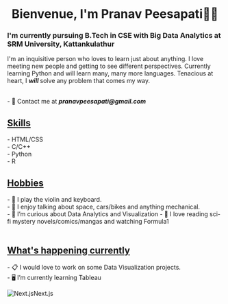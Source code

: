 <h1 align="center">Bienvenue, I'm Pranav Peesapati👋🏻</h1>
<h3>I'm currently pursuing B.Tech in CSE with Big Data Analytics at SRM University, Kattankulathur</h3>
<p>I'm an inquisitive person who loves to learn just about anything. I love meeting new people and getting to see different perspectives. Currently learning Python and will learn many, many more languages. Tenacious at heart, I <strong><i> will </i></strong> solve any problem that comes my way.</p> <br>
- 📧 Contact me at <strong> <i> pranavpeesapati@gmail.com </i> </strong> <br>
<h2><u>Skills</u></h2>
<p>
- HTML/CSS<br>
- C/C++<br>
- Python<br>
- R<br>
</p>
   
<h2><u> Hobbies </u></h2>
- 🎻 I play the violin and keyboard.<br>
- 💬 I enjoy talking about space, cars/bikes and anything mechanical.<br>
- 💭 I’m curious about Data Analytics and Visualization 
- 🏁 I love reading sci-fi mystery novels/comics/mangas and watching Formula1<br><br>
 
<h2><u>What's happening currently</u></h2>
- 📋 I would love to work on some Data Visualization projects.<br>
- 🖥️ I’m currently learning Tableau<br>
   </p>




![Next.js](Desktop/Programming/techstack/NextJS-Dark.svg)Next.js
